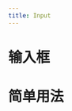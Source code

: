 ```yaml
---
title: Input
---
```


# 输入框
# 简单用法

<ClientOnly>
  <input-demo-1></input-demo-1>
  <input-demo-2></input-demo-2>
</ClientOnly>





